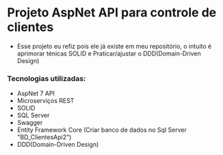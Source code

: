 # Projeto AspNet API para controle de clientes

* Esse projeto eu refiz pois ele já existe em meu repositório, o intuito é aprimorar ténicas SOLID e Praticar/ajustar o DDD(Domain-Driven Design) 

### Tecnologias utilizadas:
* AspNet 7 API
* Microserviços REST
* SOLID
* SQL Server
* Swagger
* Entity Framework Core (Criar banco de dados no Sql Server "BD_ClientesApi2")
* DDD(Domain-Driven Design)
